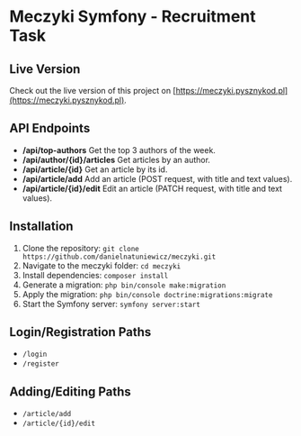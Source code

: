 # Meczyki Symfony - Recruitment Task

## Live Version
Check out the live version of this project on [https://meczyki.pysznykod.pl](https://meczyki.pysznykod.pl).

## API Endpoints
- **/api/top-authors** Get the top 3 authors of the week.
- **/api/author/{id}/articles** Get articles by an author.
- **/api/article/{id}** Get an article by its id.
- **/api/article/add** Add an article (POST request, with title and text values).
- **/api/article/{id}/edit** Edit an article (PATCH request, with title and text values).

## Installation
1. Clone the repository: `git clone https://github.com/danielnatuniewicz/meczyki.git`
2. Navigate to the meczyki folder: `cd meczyki`
3. Install dependencies: `composer install`
4. Generate a migration: `php bin/console make:migration`
5. Apply the migration: `php bin/console doctrine:migrations:migrate`
6. Start the Symfony server: `symfony server:start`

## Login/Registration Paths
- `/login`
- `/register`

## Adding/Editing Paths
- `/article/add`
- `/article/{id}/edit`
